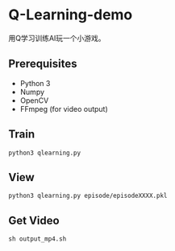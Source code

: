 # Q-Learning-demo
用Q学习训练AI玩一个小游戏。

## Prerequisites
- Python 3
- Numpy
- OpenCV
- FFmpeg (for video output)

## Train
``
python3 qlearning.py
``

## View
``
python3 qlearning.py episode/episodeXXXX.pkl
``

## Get Video
``
sh output_mp4.sh
``
